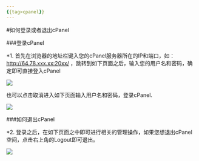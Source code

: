 ```yaml
---
{{tag>cpanel}}
---
```


#如何登录或者退出cPanel

###登录cPanel

*1. 首先在浏览器的地址栏键入您的cPanel服务器所在的IP和端口，如：http://64.78.xxx.xx:20xx/ ，跳转到如下页面之后，输入您的用户名和密码，确定即可直接登入cPanel

![](http://ww2.sinaimg.cn/large/a74ecc4cjw1e13awyq77wj.jpg)
 
   也可以点击取消进入如下页面输入用户名和密码，登录cPanel.

![](http://ww2.sinaimg.cn/large/a74e55b4jw1e13b0p92isj.jpg)

###如何退出cPanel

*2. 登录之后，在如下页面之中即可进行相关的管理操作，如果您想退出cPanel空间，点击右上角的Logout即可退出。

![](http://ww2.sinaimg.cn/large/a74ecc4cjw1e13bertcjvj.jpg)

